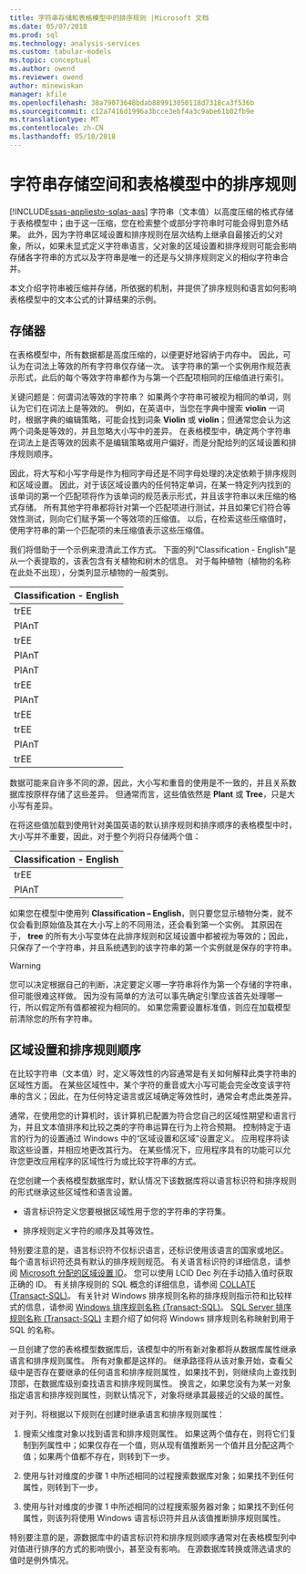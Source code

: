 ```yaml
---
title: 字符串存储和表格模型中的排序规则 |Microsoft 文档
ms.date: 05/07/2018
ms.prod: sql
ms.technology: analysis-services
ms.custom: tabular-models
ms.topic: conceptual
ms.author: owend
ms.reviewer: owend
author: minewiskan
manager: kfile
ms.openlocfilehash: 38a79073648bdab889913050118d7318ca3f536b
ms.sourcegitcommit: c12a7416d1996a3bcce3ebf4a3c9abe61b02fb9e
ms.translationtype: MT
ms.contentlocale: zh-CN
ms.lasthandoff: 05/10/2018
---
```

# <a name="string-storage-and-collation-in-tabular-models"></a>字符串存储空间和表格模型中的排序规则
[!INCLUDE[ssas-appliesto-sqlas-aas](../../includes/ssas-appliesto-sqlas-aas.md)]
  字符串（文本值）以高度压缩的格式存储于表格模型中；由于这一压缩，您在检索整个或部分字符串时可能会得到意外结果。 此外，因为字符串区域设置和排序规则在层次结构上继承自最接近的父对象，所以，如果未显式定义字符串语言，父对象的区域设置和排序规则可能会影响存储各字符串的方式以及字符串是唯一的还是与父排序规则定义的相似字符串合并。  
  
 本文介绍字符串被压缩并存储，所依据的机制，并提供了排序规则和语言如何影响表格模型中的文本公式的计算结果的示例。  
  
## <a name="storage"></a>存储器  
 在表格模型中，所有数据都是高度压缩的，以便更好地容纳于内存中。 因此，可认为在词法上等效的所有字符串仅存储一次。 该字符串的第一个实例用作规范表示形式，此后的每个等效字符串都作为与第一个匹配项相同的压缩值进行索引。  
  
 关键问题是：何谓词法等效的字符串？ 如果两个字符串可被视为相同的单词，则认为它们在词法上是等效的。 例如，在英语中，当您在字典中搜索 **violin** 一词时，根据字典的编辑策略，可能会找到词条 **Violin** 或 **violin**；但通常您会认为这两个词条是等效的，并且忽略大小写中的差异。 在表格模型中，确定两个字符串在词法上是否等效的因素不是编辑策略或用户偏好，而是分配给列的区域设置和排序规则顺序。  
  
 因此，将大写和小写字母是作为相同字母还是不同字母处理的决定依赖于排序规则和区域设置。 因此，对于该区域设置内的任何特定单词，在某一特定列内找到的该单词的第一个匹配项将作为该单词的规范表示形式，并且该字符串以未压缩的格式存储。  所有其他字符串都将针对第一个匹配项进行测试，并且如果它们符合等效性测试，则向它们赋予第一个等效项的压缩值。 以后，在检索这些压缩值时，使用字符串的第一个匹配项的未压缩值表示这些压缩值。  
  
 我们将借助于一个示例来澄清此工作方式。 下面的列“Classification - English”是从一个表提取的，该表包含有关植物和树木的信息。 对于每种植物（植物的名称在此处不出现），分类列显示植物的一般类别。  
  
|Classification - English|  
|-------------------------------|  
|trEE|  
|PlAnT|  
|trEE|  
|PlAnT|  
|PlAnT|  
|trEE|  
|PlAnT|  
|trEE|  
|trEE|  
|PlAnT|  
|trEE|  
  
 数据可能来自许多不同的源，因此，大小写和重音的使用是不一致的，并且关系数据库按原样存储了这些差异。 但通常而言，这些值依然是 **Plant** 或 **Tree**，只是大小写有差异。  
  
 在将这些值加载到使用针对美国英语的默认排序规则和排序顺序的表格模型中时，大小写并不重要，因此，对于整个列将只存储两个值：  
  
|Classification - English|  
|-------------------------------|  
|trEE|  
|PlAnT|  
  
 如果您在模型中使用列 **Classification – English**，则只要您显示植物分类，就不仅会看到原始值及其在大小写上的不同用法，还会看到第一个实例。 其原因在于， **tree** 的所有大小写变体在此排序规则和区域设置中都被视为等效的；因此，只保存了一个字符串，并且系统遇到的该字符串的第一个实例就是保存的字符串。  
  
> [!WARNING]  
>  您可以决定根据自己的判断，决定要定义哪一字符串将作为第一个存储的字符串，但可能很难这样做。 因为没有简单的方法可以事先确定引擎应该首先处理哪一行，所以假定所有值都被视为相同的。 如果您需要设置标准值，则应在加载模型前清除您的所有字符串。  
  
## <a name="locale-and-collation-order"></a>区域设置和排序规则顺序  
 在比较字符串（文本值）时，定义等效性的内容通常是有关如何解释此类字符串的区域性方面。 在某些区域性中，某个字符的重音或大小写可能会完全改变该字符串的含义；因此，在为任何特定语言或区域确定等效性时，通常会考虑此类差异。  
  
 通常，在使用您的计算机时，该计算机已配置为符合您自己的区域性期望和语言行为，并且文本值排序和比较之类的字符串运算在行为上符合预期。 控制特定于语言的行为的设置通过 Windows 中的“区域设置和区域”设置定义。 应用程序将读取这些设置，并相应地更改其行为。 在某些情况下，应用程序具有的功能可以允许您更改应用程序的区域性行为或比较字符串的方式。  
  
 在您创建一个表格模型数据库时，默认情况下该数据库将以语言标识符和排序规则的形式继承这些区域性和语言设置。  
  
-   语言标识符定义您要根据区域性用于您的字符串的字符集。  
  
-   排序规则定义字符的顺序及其等效性。  
  
 特别要注意的是，语言标识符不仅标识语言，还标识使用该语言的国家或地区。 每个语言标识符还具有默认的排序规则规范。 有关语言标识符的详细信息，请参阅 [Microsoft 分配的区域设置 ID](http://msdn.microsoft.com/goglobal/bb964664.aspx)。 您可以使用 LCID Dec 列在手动插入值时获取正确的 ID。 有关排序规则的 SQL 概念的详细信息，请参阅 [COLLATE (Transact-SQL)](../../t-sql/statements/collations.md)。 有关针对 Windows 排序规则名称的排序规则指示符和比较样式的信息，请参阅 [Windows 排序规则名称 (Transact-SQL)](../../t-sql/statements/windows-collation-name-transact-sql.md)。 [SQL Server 排序规则名称 (Transact-SQL)](../../t-sql/statements/sql-server-collation-name-transact-sql.md) 主题介绍了如何将 Windows 排序规则名称映射到用于 SQL 的名称。  
  
 一旦创建了您的表格模型数据库后，该模型中的所有新对象都将从数据库属性继承语言和排序规则属性。 所有对象都是这样的。 继承路径将从该对象开始，查看父级中是否存在要继承的任何语言和排序规则属性，如果找不到，则继续向上查找到顶部，在数据库级别查找语言和排序规则属性。 换言之，如果您没有为某一对象指定语言和排序规则属性，则默认情况下，对象将继承其最接近的父级的属性。  
  
 对于列，将根据以下规则在创建时继承语言和排序规则属性：  
  
1.  搜索父维度对象以找到语言和排序规则属性。 如果这两个值存在，则将它们复制到列属性中；如果仅存在一个值，则从现有值推断另一个值并且分配这两个值；如果两个值都不存在，则转到下一步。  
  
2.  使用与针对维度的步骤 1 中所述相同的过程搜索数据库对象；如果找不到任何属性，则转到下一步。  
  
3.  使用与针对维度的步骤 1 中所述相同的过程搜索服务器对象；如果找不到任何属性，则该列将使用 Windows 语言标识符并且从该值推断排序规则属性。  
  
 特别要注意的是，源数据库中的语言标识符和排序规则顺序通常对在表格模型列中对值进行排序的方式的影响很小，甚至没有影响。 在源数据库转换或筛选请求的值时是例外情况。  
  
  
